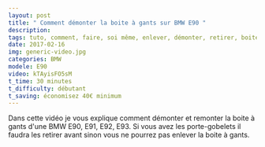 ```yaml
---
layout: post
title: " Comment démonter la boite à gants sur BMW E90 "
description: 
tags: tuto, comment, faire, soi même, enlever, démonter, retirer, boite, gants, boite à gants, bmw, série 3, E90, E91, E92, E93
date: 2017-02-16
img: generic-video.jpg
categories: BMW
modele: E90
video: kTAyisFO5sM
t_time: 30 minutes
t_difficulty: débutant
t_saving: économisez 40€ minimum
---
```


Dans cette vidéo je vous explique comment démonter et remonter la boite à gants d'une BMW E90, E91, E92, E93.
Si vous avez les porte-gobelets il faudra les retirer avant sinon vous ne pourrez pas enlever la boite à gants.